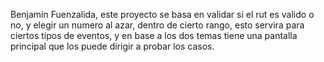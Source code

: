 Benjamin Fuenzalida, este proyecto se basa en validar si el rut es valido o no, y elegir un numero al azar,
dentro de cierto rango, esto servira para ciertos tipos de eventos, y en base a los dos temas tiene una pantalla principal que los 
puede dirigir a probar los casos.
